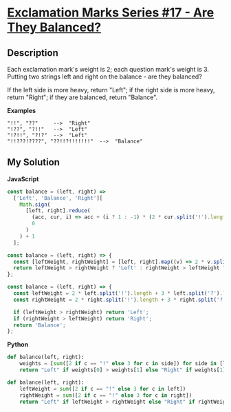 # [Exclamation Marks Series #17 - Are They Balanced?](https://www.codewars.com/kata/57fb44a12b53146fe1000136)

## Description

Each exclamation mark's weight is 2; each question mark's weight is 3. Putting two strings left and right on the balance - are they balanced?

If the left side is more heavy, return "Left"; if the right side is more heavy, return "Right"; if they are balanced, return "Balance".

**Examples**

```
"!!", "??"     -->  "Right"
"!??", "?!!"   -->  "Left"
"!?!!", "?!?"  -->  "Left"
"!!???!????", "??!!?!!!!!!!"  -->  "Balance"
```

## My Solution

**JavaScript**

```js
const balance = (left, right) =>
  ['Left', 'Balance', 'Right'][
    Math.sign(
      [left, right].reduce(
        (acc, cur, i) => acc + (i ? 1 : -1) * (2 * cur.split('!').length + 3 * cur.split('?').length),
        0
      )
    ) + 1
  ];
```

```js
const balance = (left, right) => {
  const [leftWeight, rightWeight] = [left, right].map((v) => 2 * v.split('!').length + 3 * v.split('?').length);
  return leftWeight > rightWeight ? 'Left' : rightWeight > leftWeight ? 'Right' : 'Balance';
};
```

```js
const balance = (left, right) => {
  const leftWeight = 2 * left.split('!').length + 3 * left.split('?').length;
  const rightWeight = 2 * right.split('!').length + 3 * right.split('?').length;

  if (leftWeight > rightWeight) return 'Left';
  if (rightWeight > leftWeight) return 'Right';
  return 'Balance';
};
```

**Python**

```py
def balance(left, right):
    weights = [sum([2 if c == "!" else 3 for c in side]) for side in [left, right]]
    return "Left" if weights[0] > weights[1] else "Right" if weights[1] > weights[0] else "Balance"
```

```py
def balance(left, right):
    leftWeight = sum([2 if c == "!" else 3 for c in left])
    rightWeight = sum([2 if c == "!" else 3 for c in right])
    return "Left" if leftWeight > rightWeight else "Right" if rightWeight > leftWeight else "Balance"
```
